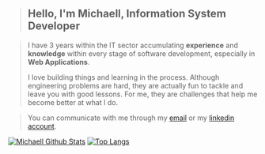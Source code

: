 [github]: https://github.com/MichaellAlavedraMunayco
[gmail]: mailto:f.michaell.a.m@gmail.com
[linkedin]: https://www.linkedin.com/in/femicalamu/

> ## Hello, I'm Michaell, Information System Developer

> I have 3 years within the IT sector accumulating **experience** and **knowledge** within every stage of software development, especially in **Web Applications**.
> 
> I love building things and learning in the process. Although engineering problems are hard, they are actually fun to tackle and leave you with good lessons. For me, they are challenges that help me become better at what I do.

> You can communicate with me through my [email](gmail) or my [linkedin account](linkedin).
 
[![Michaell Github Stats](https://github-readme-stats.vercel.app/api?username=MichaellAlavedraMunayco&show_icons=true&count_private=true&include_all_commits=true&locale=en)](github) [![Top Langs](https://github-readme-stats.vercel.app/api/top-langs/?username=MichaellAlavedraMunayco&langs_count=8&layout=compact&locale=en)](github)
